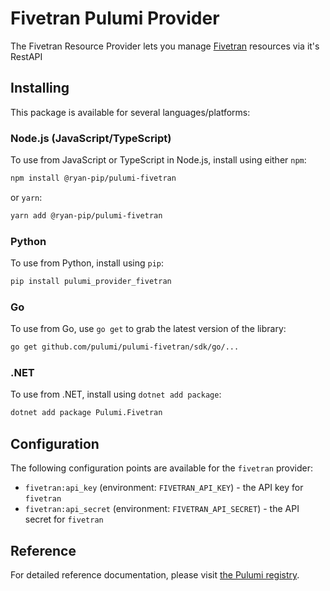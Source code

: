 # Fivetran Pulumi Provider

The Fivetran Resource Provider lets you manage [Fivetran](https://www.fivetran.com) resources via it's RestAPI

## Installing

This package is available for several languages/platforms:

### Node.js (JavaScript/TypeScript)

To use from JavaScript or TypeScript in Node.js, install using either `npm`:

```bash
npm install @ryan-pip/pulumi-fivetran
```

or `yarn`:

```bash
yarn add @ryan-pip/pulumi-fivetran
```

### Python

To use from Python, install using `pip`:

```bash
pip install pulumi_provider_fivetran
```

### Go

To use from Go, use `go get` to grab the latest version of the library:

```bash
go get github.com/pulumi/pulumi-fivetran/sdk/go/...
```

### .NET

To use from .NET, install using `dotnet add package`:

```bash
dotnet add package Pulumi.Fivetran
```

## Configuration

The following configuration points are available for the `fivetran` provider:

- `fivetran:api_key` (environment: `FIVETRAN_API_KEY`) - the API key for `fivetran`
- `fivetran:api_secret` (environment: `FIVETRAN_API_SECRET`) - the API secret for `fivetran`

## Reference

For detailed reference documentation, please visit [the Pulumi registry](https://www.pulumi.com/registry/packages/foo/api-docs/).
